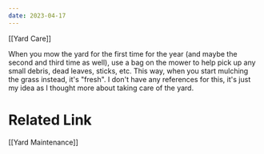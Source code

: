 ```yaml
---
date: 2023-04-17
---
```


[[Yard Care]]

When you mow the yard for the first time for the year (and maybe the second and third time as well), use a bag on the mower to help pick up any small debris, dead leaves, sticks, etc. This way, when you start mulching the grass instead, it's "fresh". I don't have any references for this, it's just my idea as I thought more about taking care of the yard. 

# Related Link
[[Yard Maintenance]]

